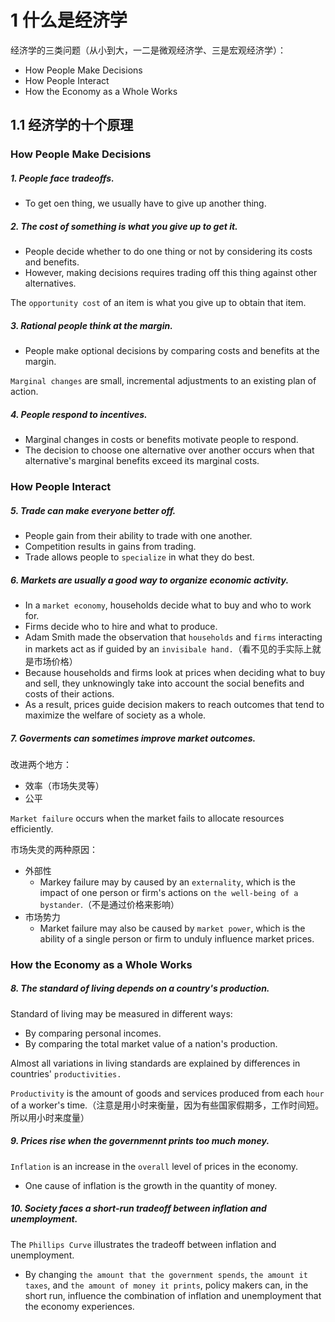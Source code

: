 # 1 什么是经济学

经济学的三类问题（从小到大，一二是微观经济学、三是宏观经济学）：

- How People Make Decisions
- How People Interact
- How the Economy as a Whole Works

## 1.1 经济学的十个原理

### How People Make Decisions

##### 1. People face tradeoffs.

- To get oen thing, we usually have to give up another thing.

##### 2. The cost of something is what you give up to get it.

- People decide whether to do one thing or not by considering its costs and benefits.
- However, making decisions requires trading off this thing against other alternatives.

The `opportunity cost` of an item is what you give up to obtain that item.

##### 3. Rational people think at the margin.

- People make optional decisions by comparing costs and benefits at the margin.

`Marginal changes` are small, incremental adjustments to an existing plan of action.

##### 4. People respond to incentives.

- Marginal changes in costs or benefits motivate people to respond.
- The decision to choose one alternative over another occurs when that alternative's marginal benefits exceed its marginal costs.

### How People Interact

##### 5. Trade can make everyone better off.

- People gain from their ability to trade with one another.
- Competition results in gains from trading.
- Trade allows people to `specialize` in what they do best.

##### 6. Markets are usually a good way to organize economic activity.

- In a `market economy`, households decide what to buy and who to work for.
- Firms decide who to hire and what to produce.
- Adam Smith made the observation that `households` and `firms` interacting in markets act as if guided by an `invisibale hand.`（看不见的手实际上就是市场价格）
- Because households and firms look at prices when deciding what to buy and sell, they unknowingly take into account the social benefits and costs of their actions.
- As a result, prices guide decision makers to reach outcomes that tend to maximize the welfare of society as a whole.

##### 7. Goverments can sometimes improve market outcomes.

改进两个地方：

- 效率（市场失灵等）
- 公平

`Market failure` occurs when the market fails to allocate resources efficiently.

市场失灵的两种原因：

- 外部性
  - Markey failure may by caused by an `externality`, which is the impact of one person or firm's actions on `the well-being of a bystander`.（不是通过价格来影响）
- 市场势力
  - Market failure may also be caused by `market power`, which is the ability of a single person or firm to unduly influence market prices.

### How the Economy as a Whole Works

##### 8. The standard of living depends on a country's production.

Standard of living may be measured in different ways:

- By comparing personal incomes.
- By comparing the total market value of a nation's production.

Almost all variations in living standards are explained by differences in countries' `productivities.`

`Productivity` is the amount of goods and services produced from each `hour` of a worker's time.（注意是用小时来衡量，因为有些国家假期多，工作时间短。所以用小时来度量）

##### 9. Prices rise when the governmennt prints too much money.

`Inflation` is an increase in the `overall` level of prices in the economy.

- One cause of inflation is the growth in the quantity of money.

##### 10. Society faces a short-run tradeoff between inflation and unemployment.

The `Phillips Curve` illustrates the tradeoff between inflation and unemployment.

- By changing `the amount that the government spends`, `the amount it taxes`, and `the amount of money it prints`, policy makers can, in the short run, influence the combination of inflation and unemployment that the economy experiences.
